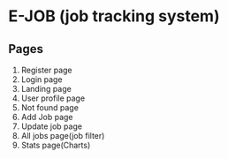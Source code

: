 # E-JOB (job tracking system)

## Pages

1. Register page 
2. Login page 
3. Landing page
4. User profile page
5. Not found page
6. Add Job page 
7. Update job page 
8. All jobs page(job filter)
9. Stats page(Charts)
